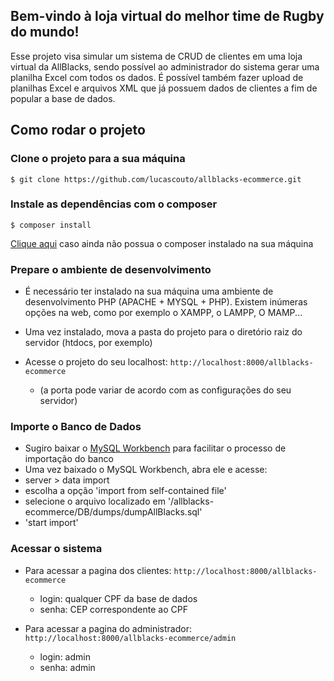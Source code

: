 ## Bem-vindo à loja virtual do melhor time de Rugby do mundo!

Esse projeto visa simular um sistema de CRUD de clientes em uma loja virtual da AllBlacks, sendo possível ao administrador do sistema gerar uma planilha Excel com todos os dados. É possível também fazer upload de planilhas Excel e arquivos XML que já possuem dados de clientes a fim de popular a base de dados.


## Como rodar o projeto

### Clone o projeto para a sua máquina
`$ git clone https://github.com/lucascouto/allblacks-ecommerce.git`

### Instale as dependências com o composer
`$ composer install`

[Clique aqui](https://getcomposer.org/download/) caso ainda não possua o composer instalado na sua máquina
 

### Prepare o ambiente de desenvolvimento
* É necessário ter instalado na sua máquina uma ambiente de desenvolvimento PHP (APACHE + MYSQL + PHP). Existem inúmeras opções na web, como por exemplo o XAMPP, o LAMPP, O MAMP...

* Uma vez instalado, mova a pasta do projeto para o diretório raiz do servidor (htdocs, por exemplo)

* Acesse o projeto do seu localhost: `http://localhost:8000/allblacks-ecommerce`
  * (a porta pode variar de acordo com as configurações do seu servidor)
  
 ### Importe o Banco de Dados
 * Sugiro baixar o [MySQL Workbench](https://dev.mysql.com/downloads/workbench/) para facilitar o processo de importação do banco
 * Uma vez baixado o MySQL Workbench, abra ele e acesse: 
  * server > data import
  * escolha a opção 'import from self-contained file'
  * selecione o arquivo localizado em '/allblacks-ecommerce/DB/dumps/dumpAllBlacks.sql'
  * 'start import'
 
 ### Acessar o sistema
 * Para acessar a pagina dos clientes: `http://localhost:8000/allblacks-ecommerce`
    * login: qualquer CPF da base de dados
    * senha: CEP correspondente ao CPF
 
 * Para acessar a pagina do administrador: `http://localhost:8000/allblacks-ecommerce/admin`
    * login: admin
    * senha: admin
